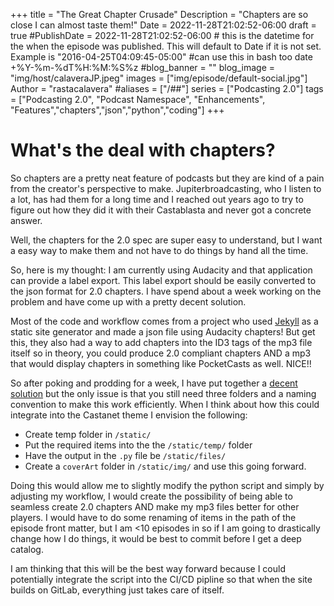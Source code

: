 +++
title = "The Great Chapter Crusade"
Description = "Chapters are so close I can almost taste them!"
Date = 2022-11-28T21:02:52-06:00
draft = true
#PublishDate = 2022-11-28T21:02:52-06:00 # this is the datetime for the when the episode was published. This will default to Date if it is not set. Example is "2016-04-25T04:09:45-05:00" #can use this in bash too date +%Y-%m-%dT%H:%M:%S%z
#blog_banner = ""
blog_image = "img/host/calaveraJP.jpeg"
images = ["img/episode/default-social.jpg"]
Author = "rastacalavera"
#aliases = ["/##"]
series = ["Podcasting 2.0"]
tags = ["Podcasting 2.0", "Podcast Namespace", "Enhancements", "Features","chapters","json","python","coding"]
+++
# What's the deal with chapters?
So chapters are a pretty neat feature of podcasts but they are kind of a pain from the creator's perspective to make. Jupiterbroadcasting, who I listen to a lot, has had them for a long time and I reached out years ago to try to figure out how they did it with their Castablasta and never got a concrete answer.

Well, the chapters for the 2.0 spec are super easy to understand, but I want a easy way to make them and not have to do things by hand all the time.

So, here is my thought: I am currently using Audacity and that application can provide a label export. This label export should be easily converted to the json format for 2.0 chapters. I have spend about a week working on the problem and have come up with a pretty decent solution.

Most of the code and workflow comes from a project who used [Jekyll](https://gitlab.com/rastacalavera/jekyll-podcast-template) as a static site generator and made a json file using Audacity chapters! But get this, they also had a way to add chapters into the ID3 tags of the mp3 file itself so in theory, you could produce 2.0 compliant chapters AND a mp3 that would display chapters in something like PocketCasts as well. NICE!!

So after poking and prodding for a week, I have put together a [decent solution](https://gitlab.com/rastacalavera/linuxlemming/-/issues/4#note_1187122065) but the only issue is that you still need three folders and a naming convention to make this work efficiently. When I think about how this could integrate into the Castanet theme I envision the following:
* Create temp folder in `/static/`
* Put the required items into the the `/static/temp/` folder
* Have the output in the `.py` file be `/static/files/`
* Create a `coverArt` folder in `/static/img/` and use this going forward.

Doing this would allow me to slightly modify the python script and simply by adjusting my workflow, I would create the possibility of being able to seamless create 2.0 chapters AND make my mp3 files better for other players. I would have to do some renaming of items in the path of the episode front matter, but I am <10 episodes in so if I am going to drastically change how I do things, it would be best to commit before I get a deep catalog.

I am thinking that this will be the best way forward because I could potentially integrate the script into the CI/CD pipline so that when the site builds on GitLab, everything just takes care of itself.